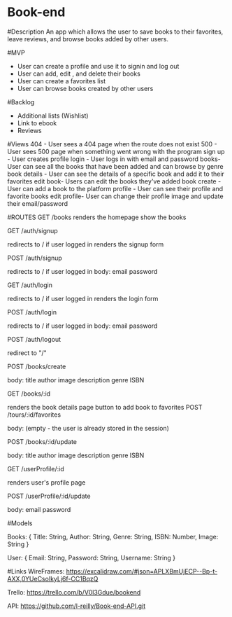# Book-end


#Description
An app which allows the user to save books to their favorites, leave reviews, and browse books added by other users. 

#MVP 
- User can create a profile and use it to signin and log out
- User can add, edit , and delete their books
- User can create a favorites list
- User can browse books created by other users

#Backlog
- Additional lists (Wishlist)
- Link to ebook
- Reviews

#Views
404 - User sees a 404 page when the route does not exist
500 - User sees 500 page when something went wrong with the program
sign up - User creates profile
login - User logs in with email and password
books- User can see all the books that have been added and can browse by genre
book details - User can see the details of a specific book and add it to their favorites
edit book- Users can edit the books they've added
book create - User can add a book to the platform
profile - User can see their profile and favorite books
edit profile- User can change their profile image and update their email/password

#ROUTES
GET /books
renders the homepage
show the books

GET /auth/signup

redirects to / if user logged in
renders the signup form

POST /auth/signup

redirects to / if user logged in
body:
email
password

GET /auth/login

redirects to / if user logged in
renders the login form

POST /auth/login

redirects to / if user logged in
body:
email
password

POST /auth/logout

redirect to "/"

POST /books/create

body:
title
author
image
description
genre
ISBN

GET /books/:id

renders the book details page
button to add book to favorites
POST /tours/:id/favorites

body: (empty - the user is already stored in the session)

POST /books/:id/update

body:
title
author
image
description
genre
ISBN

GET /userProfile/:id

renders user's profile page

POST /userProfile/:id/update

body: 
email
password

#Models

Books: {
Title: String,
Author: String,
Genre: String,
ISBN: Number,
Image: String
}

User: {
Email: String,
Password: String, 
Username: String
}

#Links
WireFrames:
https://excalidraw.com/#json=APLXBmUjECP--Bp-t-AXX,0YUeCsoIkyLj6f-CC1BqzQ

Trello:
https://trello.com/b/V0l3Gdue/bookend

API:
https://github.com/l-reilly/Book-end-API.git





